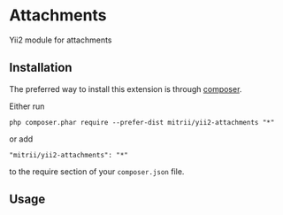 Attachments
===========
Yii2 module for attachments

Installation
------------

The preferred way to install this extension is through [composer](http://getcomposer.org/download/).

Either run

```
php composer.phar require --prefer-dist mitrii/yii2-attachments "*"
```

or add

```
"mitrii/yii2-attachments": "*"
```

to the require section of your `composer.json` file.


Usage
-----

